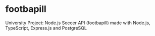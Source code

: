 # footbapill
University Project: Node.js Soccer API (footbapill) made with Node.js, TypeScript, Express.js and PostgreSQL
